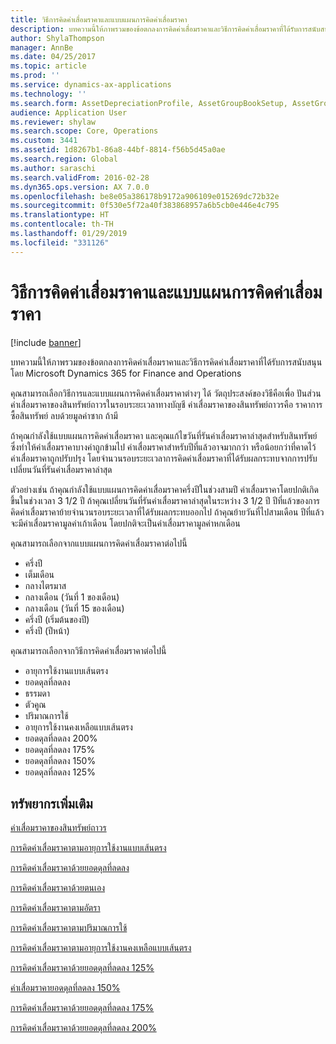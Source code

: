 ```yaml
---
title: วิธีการคิดค่าเสื่อมราคาและแบบแผนการคิดค่าเสื่อมราคา
description: บทความนี้ให้ภาพรวมของข้อตกลงการคิดค่าเสื่อมราคาและวิธีการคิดค่าเสื่อมราคาที่ได้รับการสนับสนุนโดย Microsoft Dynamics 365 for Finance and Operations
author: ShylaThompson
manager: AnnBe
ms.date: 04/25/2017
ms.topic: article
ms.prod: ''
ms.service: dynamics-ax-applications
ms.technology: ''
ms.search.form: AssetDepreciationProfile, AssetGroupBookSetup, AssetGroupDepBookSetup
audience: Application User
ms.reviewer: shylaw
ms.search.scope: Core, Operations
ms.custom: 3441
ms.assetid: 1d8267b1-86a8-44bf-8814-f56b5d45a0ae
ms.search.region: Global
ms.author: saraschi
ms.search.validFrom: 2016-02-28
ms.dyn365.ops.version: AX 7.0.0
ms.openlocfilehash: be8e05a386178b9172a906109e015269dc72b32e
ms.sourcegitcommit: 0f530e5f72a40f383868957a6b5cb0e446e4c795
ms.translationtype: HT
ms.contentlocale: th-TH
ms.lasthandoff: 01/29/2019
ms.locfileid: "331126"
---
```

# <a name="depreciation-methods-and-conventions"></a>วิธีการคิดค่าเสื่อมราคาและแบบแผนการคิดค่าเสื่อมราคา

[!include [banner](../includes/banner.md)]

บทความนี้ให้ภาพรวมของข้อตกลงการคิดค่าเสื่อมราคาและวิธีการคิดค่าเสื่อมราคาที่ได้รับการสนับสนุนโดย Microsoft Dynamics 365 for Finance and Operations

คุณสามารถเลือกวิธีการและแบบแผนการคิดค่าเสื่อมราคาต่างๆ ได้  วัตถุประสงค์ของวิธีคือเพื่อ ปันส่วนค่าเสื่อมราคาของสินทรัพย์ถาวรในรอบระยะเวลาทางบัญชี ค่าเสื่อมราคาของสินทรัพย์ถาวรคือ ราคาการซื้อสินทรัพย์ ลบด้วยมูลค่าซาก ถ้ามี 

ถ้าคุณกำลังใช้แบบแผนการคิดค่าเสื่อมราคา และคุณแก้ไขวันที่รันค่าเสื่อมราคาล่าสุดสำหรับสินทรัพย์ ซึ่งทำให้ค่าเสื่อมราคาบางค่าถูกข้ามไป ค่าเสื่อมราคาสำหรับปีที่แล้วอาจมากกว่า หรือน้อยกว่าที่คาดไว้ ค่าเสื่อมราคาถูกปรับปรุง โดยจำนวนรอบระยะเวลาการคิดค่าเสื่อมราคาที่ได้รับผลกระทบจากการปรับเปลี่ยนวันที่รันค่าเสื่อมราคาล่าสุด

ตัวอย่างเช่น ถ้าคุณกำลังใช้แบบแผนการคิดค่าเสื่อมราคาครึ่งปีในช่วงสามปี ค่าเสื่อมราคาโดยปกติเกิดขึ้นในช่วงเวลา 3 1/2 ปี ถ้าคุณเปลี่ยนวันที่รันค่าเสื่อมราคาล่าสุดในระหว่าง 3 1/2 ปี ปีที่แล้วของการคิดค่าเสื่อมราคาย้ายจำนวนรอบระยะเวลาที่ได้รับผลกระทบออกไป ถ้าคุณย้ายวันที่ไปสามเดือน ปีที่แล้วจะมีค่าเสื่อมราคามูลค่าเก้าเดือน โดยปกติจะเป็นค่าเสื่อมราคามูลค่าหกเดือน

คุณสามารถเลือกจากแบบแผนการคิดค่าเสื่อมราคาต่อไปนี้


-   ครึ่งปี
-   เต็มเดือน
-   กลางไตรมาส
-   กลางเดือน (วันที่ 1 ของเดือน)
-   กลางเดือน (วันที่ 15 ของเดือน)
-   ครึ่งปี (เริ่มต้นของปี)
-   ครึ่งปี (ปีหน้า)

คุณสามารถเลือกจากวิธีการคิดค่าเสื่อมราคาต่อไปนี้
-   อายุการใช้งานแบบเส้นตรง
-   ยอดดุลที่ลดลง
-   ธรรมดา
-   ตัวคูณ
-   ปริมาณการใช้
-   อายุการใช้งานคงเหลือแบบเส้นตรง
-   ยอดดุลที่ลดลง 200%
-   ยอดดุลที่ลดลง 175%
-   ยอดดุลที่ลดลง 150%
-   ยอดดุลที่ลดลง 125%





<a name="additional-resources"></a>ทรัพยากรเพิ่มเติม
--------

[ค่าเสื่อมราคาของสินทรัพย์ถาวร](fixed-asset-depreciation.md)

[การคิดค่าเสื่อมราคาตามอายุการใช้งานแบบเส้นตรง](Straight-line-service-life-depreciation.md)

[การคิดค่าเสื่อมราคาด้วยยอดดุลที่ลดลง](reduce-balance-depreciation.md)

[การคิดค่าเสื่อมราคาด้วยตนเอง](manual-depreciation.md)

[การคิดค่าเสื่อมราคาตามอัตรา](factor-depreciation.md)

[การคิดค่าเสื่อมราคาตามปริมาณการใช้](consumption-depreciation.md)

[การคิดค่าเสื่อมราคาตามอายุการใช้งานคงเหลือแบบเส้นตรง](straight-line-life-remaining-depreciation.md)

[การคิดค่าเสื่อมราคาด้วยยอดดุลที่ลดลง 125%](125-percent-reducing-balance-depreciation.md)

[ค่าเสื่อมราคายอดดุลที่ลดลง 150%](150-percent-reducing-balance-depreciation.md)

[การคิดค่าเสื่อมราคาด้วยยอดดุลที่ลดลง 175%](175-percent-reducing-balance-depreciation.md)

[การคิดค่าเสื่อมราคาด้วยยอดดุลที่ลดลง 200%](200-percent-reducing-balance-depreciation.md)




